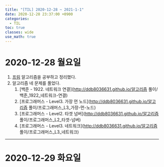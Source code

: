 ```yaml
---
title: "[TIL] 2020-12-28 ~ 2021-1-1"
date: 2020-12-28 23:37:00 +0900
categories:
  - TIL
toc: true
classes: wide
use_math: true
---
```


# 2020-12-28 월요일

1. [프림](http://ddb8036631.github.io/알고리즘/최소-신장-트리) 알고리즘을 공부하고 정리했다.
2. 알고리즘 네 문제를 풀었다.
    1. [백준 - 1922. 네트워크 연결](http://ddb8036631.github.io/알고리즘 풀이/백준_1922_네트워크-연결)
    2. [프로그래머스 - Level3. 가장 먼 노드](http://ddb8036631.github.io/알고리즘 풀이/프로그래머스_L3_가장-먼-노드)
    3. [프로그래머스 - Level2. 타겟 넘버](http://ddb8036631.github.io/알고리즘 풀이/프로그래머스_L2_타겟-넘버)
    4. [프로그래머스 - Level3. 네트워크](http://ddb8036631.github.io/알고리즘 풀이/프로그래머스_L3_네트워크)

---

# 2020-12-29 화요일